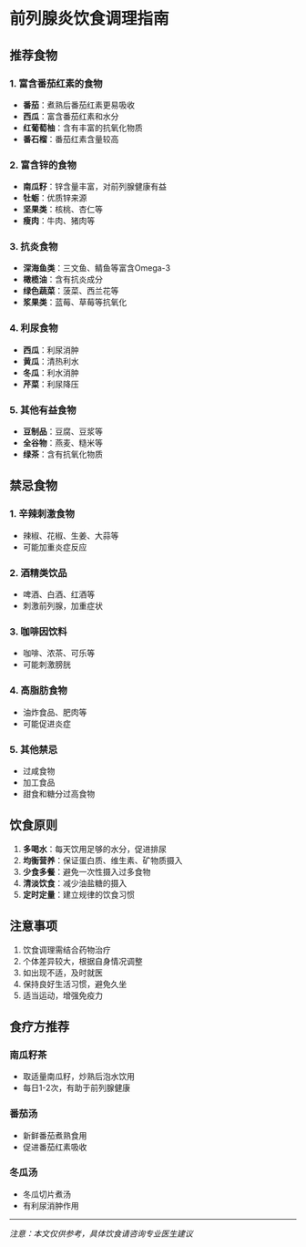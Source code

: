 # 前列腺炎饮食调理指南

## 推荐食物

### 1. 富含番茄红素的食物
- **番茄**：煮熟后番茄红素更易吸收
- **西瓜**：富含番茄红素和水分
- **红葡萄柚**：含有丰富的抗氧化物质
- **番石榴**：番茄红素含量较高

### 2. 富含锌的食物
- **南瓜籽**：锌含量丰富，对前列腺健康有益
- **牡蛎**：优质锌来源
- **坚果类**：核桃、杏仁等
- **瘦肉**：牛肉、猪肉等

### 3. 抗炎食物
- **深海鱼类**：三文鱼、鲭鱼等富含Omega-3
- **橄榄油**：含有抗炎成分
- **绿色蔬菜**：菠菜、西兰花等
- **浆果类**：蓝莓、草莓等抗氧化

### 4. 利尿食物
- **西瓜**：利尿消肿
- **黄瓜**：清热利水
- **冬瓜**：利水消肿
- **芹菜**：利尿降压

### 5. 其他有益食物
- **豆制品**：豆腐、豆浆等
- **全谷物**：燕麦、糙米等
- **绿茶**：含有抗氧化物质

## 禁忌食物

### 1. 辛辣刺激食物
- 辣椒、花椒、生姜、大蒜等
- 可能加重炎症反应

### 2. 酒精类饮品
- 啤酒、白酒、红酒等
- 刺激前列腺，加重症状

### 3. 咖啡因饮料
- 咖啡、浓茶、可乐等
- 可能刺激膀胱

### 4. 高脂肪食物
- 油炸食品、肥肉等
- 可能促进炎症

### 5. 其他禁忌
- 过咸食物
- 加工食品
- 甜食和糖分过高食物

## 饮食原则

1. **多喝水**：每天饮用足够的水分，促进排尿
2. **均衡营养**：保证蛋白质、维生素、矿物质摄入
3. **少食多餐**：避免一次性摄入过多食物
4. **清淡饮食**：减少油盐糖的摄入
5. **定时定量**：建立规律的饮食习惯

## 注意事项

1. 饮食调理需结合药物治疗
2. 个体差异较大，根据自身情况调整
3. 如出现不适，及时就医
4. 保持良好生活习惯，避免久坐
5. 适当运动，增强免疫力

## 食疗方推荐

### 南瓜籽茶
- 取适量南瓜籽，炒熟后泡水饮用
- 每日1-2次，有助于前列腺健康

### 番茄汤
- 新鲜番茄煮熟食用
- 促进番茄红素吸收

### 冬瓜汤
- 冬瓜切片煮汤
- 有利尿消肿作用

---
*注意：本文仅供参考，具体饮食请咨询专业医生建议*